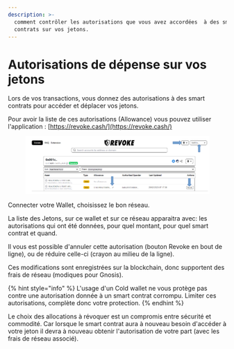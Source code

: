 ```yaml
---
description: >-
  comment contrôler les autorisations que vous avez accordées  à des smart
  contrats sur vos jetons.
---
```


# Autorisations de dépense sur vos jetons

Lors de vos transactions, vous donnez des autorisations à des smart contrats pour accéder et déplacer vos jetons.&#x20;

Pour avoir la liste de ces autorisations (Allowance) vous pouvez utiliser l'application : [https://revoke.cash/](https://revoke.cash/)

<figure><img src="../.gitbook/assets/image (126).png" alt=""><figcaption></figcaption></figure>

Connecter votre Wallet, choisissez le bon réseau.&#x20;

La liste des Jetons, sur ce wallet et sur ce réseau apparaitra avec:  les autorisations qui ont été données, pour quel montant, pour quel smart contrat et quand.

Il vous est possible d'annuler cette autorisation (bouton Revoke en bout de ligne), ou de réduire celle-ci (crayon au milieu de la ligne).&#x20;

Ces modifications sont enregistrées sur la blockchain, donc supportent des frais de réseau (modiques pour Gnosis).

{% hint style="info" %}
L'usage d'un Cold wallet ne vous protège pas contre une autorisation donnée à un smart contrat corrompu. Limiter ces autorisations, complète donc votre protection.
{% endhint %}

Le choix des allocations à révoquer est un compromis entre sécurité et commodité. Car lorsque le smart contrat aura à nouveau besoin d'accéder à votre jeton il devra à nouveau obtenir l'autorisation de votre part (avec les frais de réseau associé).
